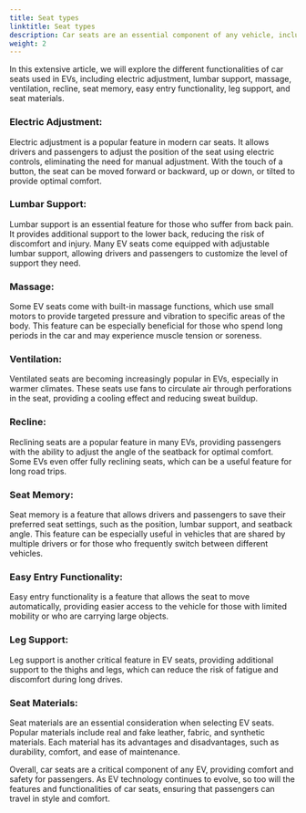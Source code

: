 ```yaml
---
title: Seat types
linktitle: Seat types
description: Car seats are an essential component of any vehicle, including electric vehicles (EVs). As EVs become increasingly popular, manufacturers are incorporating advanced features and technology into their seats to provide passengers with the utmost comfort and convenience.
weight: 2
---
```

<!-- markdownlint-disable MD033 -->
 In this extensive article, we will explore the different functionalities of car seats used in EVs, including electric adjustment, lumbar support, massage, ventilation, recline, seat memory, easy entry functionality, leg support, and seat materials.

### Electric Adjustment:

Electric adjustment is a popular feature in modern car seats. It allows drivers and passengers to adjust the position of the seat using electric controls, eliminating the need for manual adjustment. With the touch of a button, the seat can be moved forward or backward, up or down, or tilted to provide optimal comfort.

### Lumbar Support:

Lumbar support is an essential feature for those who suffer from back pain. It provides additional support to the lower back, reducing the risk of discomfort and injury. Many EV seats come equipped with adjustable lumbar support, allowing drivers and passengers to customize the level of support they need.

### Massage:

Some EV seats come with built-in massage functions, which use small motors to provide targeted pressure and vibration to specific areas of the body. This feature can be especially beneficial for those who spend long periods in the car and may experience muscle tension or soreness.

### Ventilation:

Ventilated seats are becoming increasingly popular in EVs, especially in warmer climates. These seats use fans to circulate air through perforations in the seat, providing a cooling effect and reducing sweat buildup.

### Recline:

Reclining seats are a popular feature in many EVs, providing passengers with the ability to adjust the angle of the seatback for optimal comfort. Some EVs even offer fully reclining seats, which can be a useful feature for long road trips.

### Seat Memory:

Seat memory is a feature that allows drivers and passengers to save their preferred seat settings, such as the position, lumbar support, and seatback angle. This feature can be especially useful in vehicles that are shared by multiple drivers or for those who frequently switch between different vehicles.

### Easy Entry Functionality:

Easy entry functionality is a feature that allows the seat to move automatically, providing easier access to the vehicle for those with limited mobility or who are carrying large objects.

### Leg Support:

Leg support is another critical feature in EV seats, providing additional support to the thighs and legs, which can reduce the risk of fatigue and discomfort during long drives.

### Seat Materials:

Seat materials are an essential consideration when selecting EV seats. Popular materials include real and fake leather, fabric, and synthetic materials. Each material has its advantages and disadvantages, such as durability, comfort, and ease of maintenance.

Overall, car seats are a critical component of any EV, providing comfort and safety for passengers. As EV technology continues to evolve, so too will the features and functionalities of car seats, ensuring that passengers can travel in style and comfort.